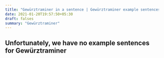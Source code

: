 ```yaml
---
title: "Gewürztraminer in a sentence | Gewürztraminer example sentences"
date: 2021-01-20T19:57:50+05:30
draft: falses
summary: "Gewürztraminer"
---
```

## Unfortunately, we have no example sentences for Gewürztraminer                 
